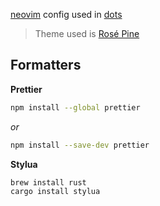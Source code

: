 [neovim](https://github.com/neovim/neovim) config used in [dots](https://github.com/mvllow/dots)

> Theme used is [Rosé Pine](https://github.com/rose-pine/neovim)

## Formatters

**Prettier**

```sh
npm install --global prettier
```

_or_

```sh
npm install --save-dev prettier
```

**Stylua**

```sh
brew install rust
cargo install stylua
```
